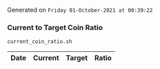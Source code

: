 Generated on `Friday 01-October-2021 at 00:39:22`

### Current to Target Coin Ratio
`current_coin_ratio.sh`

Date|Current|Target|Ratio
---|---|---|---
